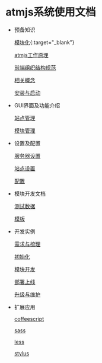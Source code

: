 # atmjs系统使用文档
* 预备知识

    [模块化](./doc/ready/模块化.md){:target="_blank"}

    [atmjs工作原理](./doc/ready/工作原理.md)

    [前端组织结构规范](./doc/ready/组织结构.md)
    
    [相关概念](./doc/ready/相关概念.md)
    
    [安装与启动](./doc/ready/安装与启动.md)
    
* GUI界面及功能介绍

    [站点管理](./doc/gui/站点管理.md)

    [模块管理](./doc/gui/模块管理.md)

* 设置及配置

    [服务器设置](./doc/control/服务器设置.md)

    [站点设置](./doc/control/站点设置.md)

    [配置](./doc/control/配置.md)


* 模块开发文档

    [测试数据](./doc/module/测试数据.md)

    [模板](./doc/module/模板.md)


* 开发实例

    [需求与梳理](./doc/demo/需求与梳理.md)

    [初始化](./doc/demo/初始化.md)

    [模块开发](./doc/demo/模块开发.md)

    [部署上线](./doc/demo/部署上线.md)

    [升级与维护](./doc/demo/升级与维护.md)

* 扩展应用

    [coffeescript](./doc/extend/coffeescript.md)

    [sass](./doc/extend/sass.md)

    [less](./doc/extend/less.md)

    [stylus](./doc/extend/stylus.md)


